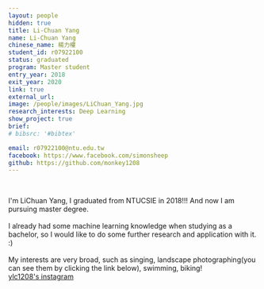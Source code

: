 ```yaml
---
layout: people
hidden: true
title: Li-Chuan Yang
name: Li-Chuan Yang
chinese_name: 楊力權
student_id: r07922100
status: graduated
program: Master student
entry_year: 2018
exit_year: 2020
link: true
external_url:
image: /people/images/LiChuan_Yang.jpg
research_interests: Deep Learning
show_project: true
brief: 
# bibsrc: '#bibtex'

email: r07922100@ntu.edu.tw
facebook: https://www.facebook.com/simonsheep
github: https://github.com/monkey1208
---
```


<br />

I'm LiChuan Yang, I graduated from NTUCSIE in 2018!!! And now I am pursuing master degree.
<br><br>
I already had some machine learning knowledge when studying as a bachelor, so I would like to do some further research and application with it. :)
<br><br>
My interests are very broad, such as singing, landscape photographing(you can see them by clicking the link below), swimming, biking!
<br>
<a href="https://www.instagram.com/ylc1208">ylc1208's instagram</a>
